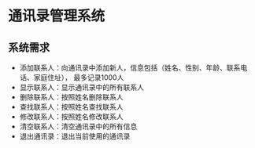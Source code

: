 # 通讯录管理系统

## 系统需求

- 添加联系人：向通讯录中添加新人，信息包括（姓名、性别、年龄、联系电话、家庭住址）， 最多记录1000人
- 显示联系人：显示通讯录中的所有联系人
- 删除联系人：按照姓名删除联系人
- 查找联系人：按照姓名查找联系人
- 修改联系人：按照姓名修改联系人
- 清空联系人：清空通讯录中的所有信息
- 退出通讯录：退出当前使用的通讯录

